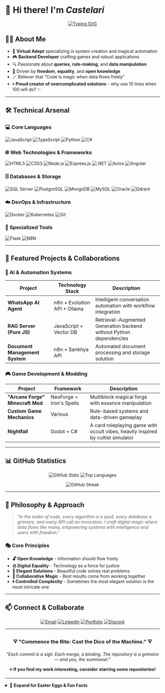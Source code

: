 # 👋 Hi there! I'm *Castelari*

<div align="center">
  
[![Typing SVG](https://readme-typing-svg.herokuapp.com?font=Fira+Code&pause=1000&color=FF6B6B&center=true&vCenter=true&width=435&lines=Virtual+Adept+in+System+Creation;Game+%26+Application+Developer;Data+Manipulation+Enthusiast;Code+is+Magic+%F0%9F%AA%84)](https://git.io/typing-svg)

</div>

## 🧙‍♂️ About Me
- 🔮 **Virtual Adept** specializing in system creation and magical automation
- 🎮 **Backend Developer** crafting games and robust applications
- 🔍 Passionate about **queries**, **rule‑making**, and **data manipulation**
- 🤝 Driven by **freedom**, **equality**, and **open knowledge**
- 🪄 Believer that "Code is magic when data flows freely"
- 🌀 **Proud creator of overcomplicated solutions** - why use 10 lines when 100 will do? ✨

---

## 🛠️ Technical Arsenal

### 💻 Core Languages
![JavaScript](https://img.shields.io/badge/JavaScript-F7DF1E?style=for-the-badge&logo=javascript&logoColor=black)
![TypeScript](https://img.shields.io/badge/TypeScript-007ACC?style=for-the-badge&logo=typescript&logoColor=white)
![Python](https://img.shields.io/badge/Python-3776AB?style=for-the-badge&logo=python&logoColor=white)
![C#](https://img.shields.io/badge/C%23-239120?style=for-the-badge&logo=c#&logoColor=white)

### 🌐 Web Technologies & Frameworks
![HTML5](https://img.shields.io/badge/HTML5-E34F26?style=for-the-badge&logo=html5&logoColor=white)
![CSS3](https://img.shields.io/badge/CSS3-1572B6?style=for-the-badge&logo=css3&logoColor=white)
![Node.js](https://img.shields.io/badge/Node.js-43853D?style=for-the-badge&logo=node.js&logoColor=white)
![Express.js](https://img.shields.io/badge/Express.js-404D59?style=for-the-badge&logo=express&logoColor=white)
![.NET](https://img.shields.io/badge/.NET-5C2D91?style=for-the-badge&logo=.net&logoColor=white)
![Axios](https://img.shields.io/badge/Axios-671DDF?style=for-the-badge&logo=axios&logoColor=white)
![Angular](https://img.shields.io/badge/Angular-DD0031?style=for-the-badge&logo=angular&logoColor=white)

### 🗄️ Databases & Storage
![SQL Server](https://img.shields.io/badge/Microsoft%20SQL%20Server-CC2927?style=for-the-badge&logo=mssql&logoColor=white)
![PostgreSQL](https://img.shields.io/badge/PostgreSQL-316192?style=for-the-badge&logo=postgresql&logoColor=white)
![MongoDB](https://img.shields.io/badge/MongoDB-4EA94B?style=for-the-badge&logo=mongodb&logoColor=white)
![MySQL](https://img.shields.io/badge/MySQL-005C84?style=for-the-badge&logo=mysql&logoColor=white)
![Oracle](https://img.shields.io/badge/Oracle-F80000?style=for-the-badge&logo=oracle&logoColor=white)
![Qdrant](https://img.shields.io/badge/Qdrant-FF6B6B?style=for-the-badge&logo=qdrant:image/svg+xml;base64,PHN2ZyB3aWR0aD0iMjQiIGhlaWdodD0iMjQiIHZpZXdCb3g9IjAgMCAyNCAyNCIgZmlsbD0ibm9uZSIgeG1sbnM9Imh0dHA6Ly93d3cudzMub3JnLzIwMDAvc3ZnIj4KPC9zdmc+&logoColor=white)

### ☁️ DevOps & Infrastructure
![Docker](https://img.shields.io/badge/Docker-2496ED?style=for-the-badge&logo=docker&logoColor=white)
![Kubernetes](https://img.shields.io/badge/Kubernetes-326ce5?style=for-the-badge&logo=kubernetes&logoColor=white)
![Git](https://img.shields.io/badge/Git-F05032?style=for-the-badge&logo=git&logoColor=white)

### 🔧 Specialized Tools
![Flask](https://img.shields.io/badge/Flask-000000?style=for-the-badge&logo=flask&logoColor=white)
![N8N](https://img.shields.io/badge/N8N-CC2927?style=for-the-badge&logo=n8n&logoColor=white)

---

## 🚀 Featured Projects & Collaborations

### 🤖 AI & Automation Systems
| Project | Technology Stack | Description |
|---------|------------------|-------------|
| **WhatsApp AI Agent** | n8n + Evolution API + Ollama | Intelligent conversation automation with workflow integration |
| **RAG Server (Pure JS)** | JavaScript + Vector DB | Retrieval-Augmented Generation backend without Python dependencies |
| **Document Management System** | n8n + Sankhya API | Automated document processing and storage solution |

### 🎮 Game Development & Modding
| Project | Framework | Description |
|---------|-----------|-------------|
| **"Arcane Forge" Minecraft Mod** | NeoForge + Iron's Spells | Multiblock magical forge with essence manipulation |
| **Custom Game Mechanics** | Various | Rule-based systems and data-driven gameplay |
| **Nightfall** | Godot + C# | A card roleplaying game with occult vibes, heavlly inspired by cultist simulator |

---

## 📊 GitHub Statistics

<div align="center">
  
![GitHub Stats](https://github-readme-stats.vercel.app/api?username=Castellari-dev&show_icons=true&theme=radical&count_private=true) ![Top Languages](https://github-readme-stats.vercel.app/api/top-langs/?username=Castellari-dev&layout=compact&theme=radical)

![GitHub Streak](https://github-readme-streak-stats.herokuapp.com/?user=Castellari-dev&theme=radical)

</div>

---

## 🌟 Philosophy & Approach

> *"In the realm of code, every algorithm is a spell, every database a grimoire, and every API call an invocation. I craft digital magic where data flows like mana, empowering systems with intelligence and users with freedom."*

### 🎭 Core Principles
- **🔓 Open Knowledge** - Information should flow freely
- **⚖️ Digital Equality** - Technology as a force for justice
- **🔮 Elegant Solutions** - Beautiful code solves real problems
- **🤝 Collaborative Magic** - Best results come from working together
- **🌀 Controlled Complexity** - Sometimes the most elegant solution is the most intricate one

---

## 📫 Connect & Collaborate

<div align="center">

[![Email](https://img.shields.io/badge/Email-D14836?style=for-the-badge&logo=gmail&logoColor=white)](mailto:castellaricordeiro@gmail.com)
[![LinkedIn](https://img.shields.io/badge/LinkedIn-0077B5?style=for-the-badge&logo=linkedin&logoColor=white)](https://www.linkedin.com/in/gabriel-silva-barcellos-215499257/)
[![Portfolio](https://img.shields.io/badge/Portfolio-FF5722?style=for-the-badge&logo=todoist&logoColor=white)](https://yourdomain.com)
[![Discord](https://img.shields.io/badge/Discord-7289DA?style=for-the-badge&logo=discord&logoColor=white)](https://discord.gg/your-server)

</div>

---

<div align="center">

### 🜃 "Commence the Rite: Cast the Dice of the Machine." 🜃
*"Each commit is a sigil. Each merge, a binding. The repository is a grimoire — and you, the summoner."*

**⭐ If you find my work interesting, consider starring some repositories!**

</div>

---

<details>
<summary>🔮 <b>Expand for Easter Eggs & Fun Facts</b></summary>

### 🎪 Fun Development Stats
- ☕ Cups of coffee converted to code: `∞`
- 🐛 Bugs fixed with rubber duck debugging: `42`
- 🎯 Success rate of "this will definitely work": `73.2%`
- 🚀 Projects that exceeded expectations: `Most of them!`
- 🌀 Lines of code that could have been 10 but became 100: `Every project ever`

### 🎭 Favorite Development Quotes
> *"Any sufficiently advanced technology is indistinguishable from magic."* - Arthur C. Clarke

> *"Those who code the present carve the runes of tomorrow. Implementation is prophecy."* - — Castel, Architect of the Digital Veil

> *"Simplicity is for surface dwellers. I crave recursive sigils and fractal abstractions — for in the complexity, the pattern awakens."* — Castel’s Arcane Mantra of Development

</details>
